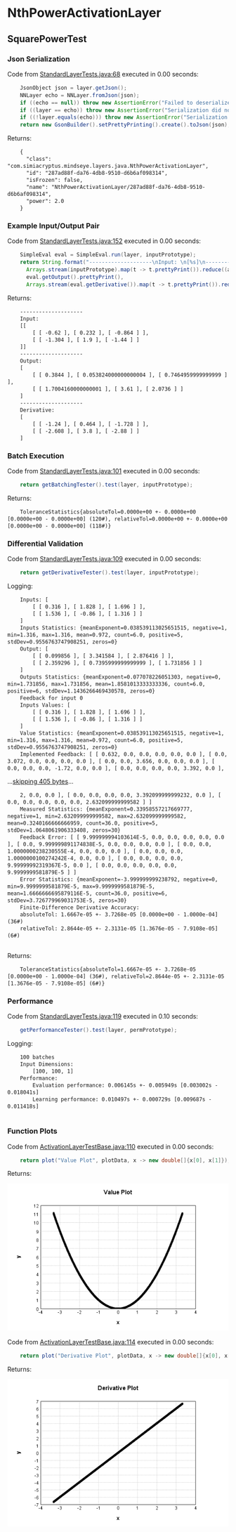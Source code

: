 # NthPowerActivationLayer
## SquarePowerTest
### Json Serialization
Code from [StandardLayerTests.java:68](../../../../../../../../src/main/java/com/simiacryptus/mindseye/test/StandardLayerTests.java#L68) executed in 0.00 seconds: 
```java
    JsonObject json = layer.getJson();
    NNLayer echo = NNLayer.fromJson(json);
    if ((echo == null)) throw new AssertionError("Failed to deserialize");
    if ((layer == echo)) throw new AssertionError("Serialization did not copy");
    if ((!layer.equals(echo))) throw new AssertionError("Serialization not equal");
    return new GsonBuilder().setPrettyPrinting().create().toJson(json);
```

Returns: 

```
    {
      "class": "com.simiacryptus.mindseye.layers.java.NthPowerActivationLayer",
      "id": "287ad88f-da76-4db8-9510-d6b6af098314",
      "isFrozen": false,
      "name": "NthPowerActivationLayer/287ad88f-da76-4db8-9510-d6b6af098314",
      "power": 2.0
    }
```



### Example Input/Output Pair
Code from [StandardLayerTests.java:152](../../../../../../../../src/main/java/com/simiacryptus/mindseye/test/StandardLayerTests.java#L152) executed in 0.00 seconds: 
```java
    SimpleEval eval = SimpleEval.run(layer, inputPrototype);
    return String.format("--------------------\nInput: \n[%s]\n--------------------\nOutput: \n%s\n--------------------\nDerivative: \n%s",
      Arrays.stream(inputPrototype).map(t -> t.prettyPrint()).reduce((a, b) -> a + ",\n" + b).get(),
      eval.getOutput().prettyPrint(),
      Arrays.stream(eval.getDerivative()).map(t -> t.prettyPrint()).reduce((a, b) -> a + ",\n" + b).get());
```

Returns: 

```
    --------------------
    Input: 
    [[
    	[ [ -0.62 ], [ 0.232 ], [ -0.864 ] ],
    	[ [ -1.304 ], [ 1.9 ], [ -1.44 ] ]
    ]]
    --------------------
    Output: 
    [
    	[ [ 0.3844 ], [ 0.053824000000000004 ], [ 0.7464959999999999 ] ],
    	[ [ 1.7004160000000001 ], [ 3.61 ], [ 2.0736 ] ]
    ]
    --------------------
    Derivative: 
    [
    	[ [ -1.24 ], [ 0.464 ], [ -1.728 ] ],
    	[ [ -2.608 ], [ 3.8 ], [ -2.88 ] ]
    ]
```



### Batch Execution
Code from [StandardLayerTests.java:101](../../../../../../../../src/main/java/com/simiacryptus/mindseye/test/StandardLayerTests.java#L101) executed in 0.00 seconds: 
```java
    return getBatchingTester().test(layer, inputPrototype);
```

Returns: 

```
    ToleranceStatistics{absoluteTol=0.0000e+00 +- 0.0000e+00 [0.0000e+00 - 0.0000e+00] (120#), relativeTol=0.0000e+00 +- 0.0000e+00 [0.0000e+00 - 0.0000e+00] (118#)}
```



### Differential Validation
Code from [StandardLayerTests.java:109](../../../../../../../../src/main/java/com/simiacryptus/mindseye/test/StandardLayerTests.java#L109) executed in 0.00 seconds: 
```java
    return getDerivativeTester().test(layer, inputPrototype);
```
Logging: 
```
    Inputs: [
    	[ [ 0.316 ], [ 1.828 ], [ 1.696 ] ],
    	[ [ 1.536 ], [ -0.86 ], [ 1.316 ] ]
    ]
    Inputs Statistics: {meanExponent=0.038539113025651515, negative=1, min=1.316, max=1.316, mean=0.972, count=6.0, positive=5, stdDev=0.9556763747908251, zeros=0}
    Output: [
    	[ [ 0.099856 ], [ 3.341584 ], [ 2.876416 ] ],
    	[ [ 2.359296 ], [ 0.7395999999999999 ], [ 1.731856 ] ]
    ]
    Outputs Statistics: {meanExponent=0.077078226051303, negative=0, min=1.731856, max=1.731856, mean=1.8581013333333336, count=6.0, positive=6, stdDev=1.1436266469430578, zeros=0}
    Feedback for input 0
    Inputs Values: [
    	[ [ 0.316 ], [ 1.828 ], [ 1.696 ] ],
    	[ [ 1.536 ], [ -0.86 ], [ 1.316 ] ]
    ]
    Value Statistics: {meanExponent=0.038539113025651515, negative=1, min=1.316, max=1.316, mean=0.972, count=6.0, positive=5, stdDev=0.9556763747908251, zeros=0}
    Implemented Feedback: [ [ 0.632, 0.0, 0.0, 0.0, 0.0, 0.0 ], [ 0.0, 3.072, 0.0, 0.0, 0.0, 0.0 ], [ 0.0, 0.0, 3.656, 0.0, 0.0, 0.0 ], [ 0.0, 0.0, 0.0, -1.72, 0.0, 0.0 ], [ 0.0, 0.0, 0.0, 0.0, 3.392, 0.0 ], 
```
...[skipping 405 bytes](etc/135.txt)...
```
    2, 0.0, 0.0 ], [ 0.0, 0.0, 0.0, 0.0, 3.392099999999232, 0.0 ], [ 0.0, 0.0, 0.0, 0.0, 0.0, 2.632099999999582 ] ]
    Measured Statistics: {meanExponent=0.33958557217669777, negative=1, min=2.632099999999582, max=2.632099999999582, mean=0.3240166666666959, count=36.0, positive=5, stdDev=1.0648061906333408, zeros=30}
    Feedback Error: [ [ 9.999999994103614E-5, 0.0, 0.0, 0.0, 0.0, 0.0 ], [ 0.0, 9.999999891174838E-5, 0.0, 0.0, 0.0, 0.0 ], [ 0.0, 0.0, 1.0000000238230555E-4, 0.0, 0.0, 0.0 ], [ 0.0, 0.0, 0.0, 1.0000000100274242E-4, 0.0, 0.0 ], [ 0.0, 0.0, 0.0, 0.0, 9.99999992319367E-5, 0.0 ], [ 0.0, 0.0, 0.0, 0.0, 0.0, 9.9999999581879E-5 ] ]
    Error Statistics: {meanExponent=-3.999999999238792, negative=0, min=9.9999999581879E-5, max=9.9999999581879E-5, mean=1.6666666695879116E-5, count=36.0, positive=6, stdDev=3.726779969031753E-5, zeros=30}
    Finite-Difference Derivative Accuracy:
    absoluteTol: 1.6667e-05 +- 3.7268e-05 [0.0000e+00 - 1.0000e-04] (36#)
    relativeTol: 2.8644e-05 +- 2.3131e-05 [1.3676e-05 - 7.9108e-05] (6#)
    
```

Returns: 

```
    ToleranceStatistics{absoluteTol=1.6667e-05 +- 3.7268e-05 [0.0000e+00 - 1.0000e-04] (36#), relativeTol=2.8644e-05 +- 2.3131e-05 [1.3676e-05 - 7.9108e-05] (6#)}
```



### Performance
Code from [StandardLayerTests.java:119](../../../../../../../../src/main/java/com/simiacryptus/mindseye/test/StandardLayerTests.java#L119) executed in 0.10 seconds: 
```java
    getPerformanceTester().test(layer, permPrototype);
```
Logging: 
```
    100 batches
    Input Dimensions:
    	[100, 100, 1]
    Performance:
    	Evaluation performance: 0.006145s +- 0.005949s [0.003002s - 0.018041s]
    	Learning performance: 0.010497s +- 0.000729s [0.009687s - 0.011418s]
    
```

### Function Plots
Code from [ActivationLayerTestBase.java:110](../../../../../../../../src/test/java/com/simiacryptus/mindseye/layers/java/ActivationLayerTestBase.java#L110) executed in 0.00 seconds: 
```java
    return plot("Value Plot", plotData, x -> new double[]{x[0], x[1]});
```

Returns: 

![Result](etc/test.671.png)



Code from [ActivationLayerTestBase.java:114](../../../../../../../../src/test/java/com/simiacryptus/mindseye/layers/java/ActivationLayerTestBase.java#L114) executed in 0.00 seconds: 
```java
    return plot("Derivative Plot", plotData, x -> new double[]{x[0], x[2]});
```

Returns: 

![Result](etc/test.672.png)



